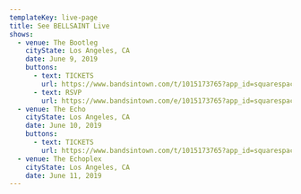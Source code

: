 ```yaml
---
templateKey: live-page
title: See BELLSAINT Live
shows:
  - venue: The Bootleg
    cityState: Los Angeles, CA
    date: June 9, 2019
    buttons:
      - text: TICKETS
        url: https://www.bandsintown.com/t/1015173765?app_id=squarespace-caroline-brooks-h9h4&came_from=267&utm_medium=api&utm_source=public_api&utm_campaign=ticket&mkt_source=www.bellsaintmusic.com
      - text: RSVP
        url: https://www.bandsintown.com/e/1015173765?app_id=squarespace-caroline-brooks-h9h4&came_from=267&utm_medium=api&utm_source=public_api&utm_campaign=event&mkt_source=www.bellsaintmusic.com
  - venue: The Echo
    cityState: Los Angeles, CA
    date: June 10, 2019
    buttons:
      - text: TICKETS
        url: https://www.bandsintown.com/t/1015173765?app_id=squarespace-caroline-brooks-h9h4&came_from=267&utm_medium=api&utm_source=public_api&utm_campaign=ticket&mkt_source=www.bellsaintmusic.com
  - venue: The Echoplex
    cityState: Los Angeles, CA
    date: June 11, 2019
---
```

